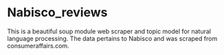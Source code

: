 # Nabisco_reviews
This is a beautiful soup module web scraper and topic model for natural language processing.
The data pertains to Nabisco and was scraped from consumeraffairs.com.
